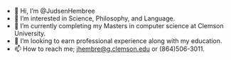 - 👋 Hi, I’m @JudsenHembree
- 👀 I’m interested in Science, Philosophy, and Language.
- 🌱 I’m currently completing my Masters in computer science at Clemson University.
- 💞️ I’m looking to earn professional experience along with my education. 
- 📫 How to reach me; jhembre@g.clemson.edu or (864)506-3011.

